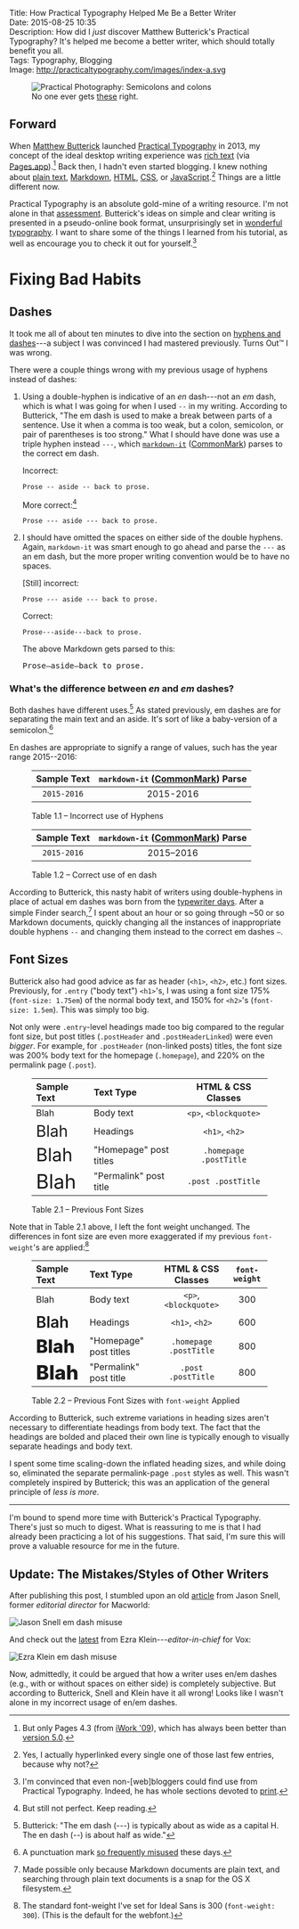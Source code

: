 Title: How Practical Typography Helped Me Be a Better Writer  
Date: 2015-08-25 10:35  
Description: How did I *just* discover Matthew Butterick's Practical Typography? It's helped me become a better writer, which should totally benefit you all.  
Tags: Typography, Blogging  
Image: http://practicaltypography.com/images/index-a.svg  

<figure>
	<img src="http://d.pr/i/17dhF+" alt="Practical Photography: Semicolons and colons" title="Practical Photography: Semicolons and colons">
	<figcaption>No one ever gets <a href="http://practicaltypography.com/semicolons-and-colons.html">these</a> right.</figcaption>
</figure>

## Forward

When [Matthew Butterick][wikipedia] launched [Practical Typography][practicaltypography] in 2013, my concept of the ideal desktop writing experience was [rich text][wikipedia 2] (via [Pages.app][wikipedia 3]).[^pages] Back then, I hadn't even started blogging. I knew nothing about [plain text][wikipedia 4], [Markdown][wikipedia 5], [HTML][wikipedia 6], [CSS][wikipedia 7], or [JavaScript][wikipedia 8].[^yes] Things are a little different now. 

Practical Typography is an absolute gold-mine of a writing resource. I'm not alone in that [assessment][macsparky]. Butterick's ideas on simple and clear writing is presented in a pseudo-online book format, unsurprisingly set in [wonderful typography][practicaltypography 2]. I want to share some of the things I learned from his tutorial, as well as encourage you to check it out for yourself.[^im]

# Fixing Bad Habits

## Dashes

It took me all of about ten minutes to dive into the section on [hyphens and dashes][practicaltypography 3]---a subject I was convinced I had mastered previously. Turns Out&trade; I was wrong.

There were a couple things wrong with my previous usage of hyphens instead of dashes:

1. Using a double-hyphen is indicative of an *en* dash---not an *em* dash, which is what I was going for when I used ` -- ` in my writing. According to Butterick, "The em dash is used to make a break be­tween parts of a sen­tence. Use it when a comma is too weak, but a colon, semi­colon, or pair of paren­the­ses is too strong." What I should have done was use a triple hyphen instead `---`, which [`markdown-it`][npmjs] ([CommonMark][cm]) parses to the correct em dash.

	Incorrect:
	
	```
	Prose -- aside -- back to prose.
	```
	
	More correct:[^but]
	
	```
	Prose --- aside --- back to prose.
	```
	
	
2. I should have omitted the spaces on either side of the double hyphens. Again, `markdown-it` was smart enough to go ahead and parse the `---` as an em dash, but the more proper writing convention would be to have no spaces.

	[Still] incorrect:
	
	```
	Prose --- aside --- back to prose.
	```
	
	Correct:
	
	```
	Prose---aside---back to prose.
	```
	
	The above Markdown gets parsed to this:
	<!-- I could have used `<mark>` here, but I was too lazy -->
	<pre>Prose&mdash;aside&mdash;back to prose.</pre>

### What's the difference between *en* and *em* dashes?

Both dashes have different uses.[^int] As stated previously, em dashes are for separating the main text and an aside. It's sort of like a baby-version of a semicolon.[^sc] 

En dashes are appropriate to signify a range of values, such has the year range 2015--2016:

<div class="table" id="endashes">
<figure>

| Sample Text | `markdown-it` ([CommonMark][cm]) Parse |    
| :---------: | :------------------------------------: |   
| `2015-2016` |                2015-2016               |
	
<figcaption>Table 1.1 &ndash; Incorrect use of Hyphens</figcaption>
</figure>

<figure>

| Sample Text | `markdown-it` ([CommonMark][cm]) Parse |  
| :---------: | :------------------------------------: |  
| `2015-2016` |             2015&ndash;2016            |

<figcaption>Table 1.2 &ndash; Correct use of en dash</figcaption>
</figure>
</div>

According to Butterick, this nasty habit of writers using double-hyphens in place of actual em dashes was born from the [typewriter days][practicaltypography 4]. After a simple Finder search,[^ma] I spent about an hour or so going through ~50 or so Markdown documents, quickly changing all the instances of inappropriate double hyphens ` -- ` and  changing them instead to the correct em dashes <span><code>&mdash;</code></span>.

## Font Sizes

Butterick also had good advice as far as header (`<h1>`, `<h2>`, etc.) font sizes. Previously, for `.entry` ("body text") `<h1>`'s, I was using a font size 175% (`font-size: 1.75em`) of the normal body text, and 150% for `<h2>`'s (`font-size: 1.5em`). This was simply too big. 

Not only were `.entry`-level headings made too big compared to the regular font size, but post titles (`.postHeader` and `.postHeaderLinked`) were even *bigger*. For example, for `.postHeader` (non-linked posts) titles, the font size was 200% body text for the homepage (`.homepage`), and 220% on the permalink page (`.post`). 

<div class="table" id="previousfontsizes">
<figure>

| Sample Text                                | Text Type              |   HTML & CSS Classes   |  
| :----------------------------------------- | :--------------------- | :--------------------: |  
| Blah                                       | Body text              |  `<p>`, `<blockquote>` |  
| <span style="font-size:1.75em">Blah</span> | Headings               |     `<h1>`, `<h2>`     |  
| <span style="font-size:2em">Blah</span>    | "Homepage" post titles | `.homepage .postTitle` |  
| <span style="font-size:2.2em">Blah</span>  | "Permalink" post title |   `.post .postTitle`   |

<figcaption>Table 2.1 &ndash; Previous Font Sizes</figcaption>
</figure>
</div>

Note that in Table 2.1 above, I left the font weight unchanged. The differences in font size are even more exaggerated if my previous `font-weight`'s are applied:[^std]

<div class="table" id="previousfontweightapplied">
<figure>

| Sample Text                                                | Text Type              |   HTML & CSS Classes   | `font-weight` | 
| :--------------------------------------------------------- | :--------------------- | :--------------------: | :-----------: |  
| Blah                                                       | Body text              |  `<p>`, `<blockquote>` |      300      |  
| <span style="font-size:1.75em;font-weight:600">Blah</span> | Headings               |     `<h1>`, `<h2>`     |      600      |  
| <span style="font-size:2em;font-weight:800">Blah</span>    | "Homepage" post titles | `.homepage .postTitle` |      800      |  
| <span style="font-size:2.2em;font-weight:800">Blah</span>  | "Permalink" post title |   `.post .postTitle`   |      800      |  

<figcaption>Table 2.2 &ndash; Previous Font Sizes with <code>font-weight</code> Applied</figcaption>
</figure>
</div>

According to Butterick, such extreme variations in heading sizes aren't necessary to differentiate headings from body text. The fact that the headings are bolded and placed their own line is typically enough to visually separate headings and body text. 

I spent some time scaling-down the inflated heading sizes, and while doing so, eliminated the separate permalink-page `.post` styles as well. This wasn't completely inspired by Butterick; this was an application of the general principle of *less is more*.

***

I'm bound to spend more time with Butterick's Practical Typography. There's just so much to digest. What is reassuring to me is that I had already been practicing a lot of his suggestions. That said, I'm sure this will prove a valuable resource for me in the future.

<aside>
<div class="update">

## Update: The Mistakes/Styles of Other Writers

After publishing this post, I stumbled upon an old [article][macworld 2] from Jason Snell, former *editorial director* for Macworld:

![Jason Snell em dash misuse][d]

And check out the [latest][vox] from Ezra Klein---*editor-in-chief* for Vox:

![Ezra Klein em dash misuse][d 2]

Now, admittedly, it could be argued that how a writer uses en/em dashes (e.g., with or without spaces on either side) is completely subjective. But according to Butterick, Snell and Klein have it all wrong! Looks like I wasn't alone in my incorrect usage of en/em dashes.

</div>
</aside>

[^but]: But still not perfect. Keep reading.
[^int]: Butterick: "The em dash (---) is typ­i­cally about as wide as a cap­i­tal H. The en dash (--) is about half as wide."
[^im]: I'm convinced that even non-[web]bloggers could find use from Practical Typography. Indeed, he has whole sections devoted to [print][practicaltypography 5].
[^ma]: Made possible only because Markdown documents are plain text, and searching through plain text documents is a snap for the OS X filesystem.
[^pages]: But only Pages 4.3 (from [iWork '09][wikipedia 9]), which has always been better than [version 5.0][macworld].
[^sc]: A punctuation mark [so frequently misused][practicaltypography 6] these days.
[^std]: The standard font-weight I've set for Ideal Sans is 300 (`font-weight: 300`). (This is the default for the webfont.)
[^yes]: Yes, I actually hyperlinked every single one of those last few entries, because why not?

[cm]: http://commonmark.org "'Standard Markdown' Project"
[d]: http://d.pr/i/7mEj+ "Jason Snell em dash misuse"
[d 2]: http://d.pr/i/12BRl+ "Ezra Klein em dash misuse"
[macsparky]: http://macsparky.com/blog/practicaltypography "David Sparks on 'Practical Typography'"
[macworld]: http://www.macworld.com/article/2059208/pages-5-0-for-mac-review-apple-writes-a-new-chapter-for-its-word-processing-app.html "Macworld on Pages 5.0"
[macworld 2]: http://www.macworld.com/article/1026829/powermacg5nextgeneration.html "Jason Snell's Macworld piece"
[npmjs]: https://www.npmjs.com/package/markdown-it "The markdown processor that runs on TheOverAnalyzed"
[practicaltypography]: http://practicaltypography.com "'Practical Typography,' by Matthew Butterick"
[practicaltypography 2]: http://practicaltypography.com/equity.html "Practical Typography: Equity"
[practicaltypography 3]: http://practicaltypography.com/hyphens-and-dashes.html "Practical Typography: Hyphens and Dashes"
[practicaltypography 4]: http://practicaltypography.com/typewriter-habits.html "Practical Typography: Typewriter Habits"
[practicaltypography 5]: http://practicaltypography.com/research-papers.html "Practical Typography: Research Papers"
[practicaltypography 6]: http://practicaltypography.com/semicolons-and-colons.html "Practical Typography: Semicolons and colons"
[vox]: http://www.vox.com/2015/8/25/9205801/hillary-clinton-joe-biden "Ezra Klein's piece on Vox"
[wikipedia]: https://en.wikipedia.org/wiki/Matthew_Butterick "Wikipedia: Matthew Butterick"
[wikipedia 2]: https://en.wikipedia.org/wiki/Formatted_text "Wikipedia: Formatted text"
[wikipedia 3]: https://en.wikipedia.org/wiki/Pages_(word_processor) "Wikipedia: Pages"
[wikipedia 4]: https://en.wikipedia.org/wiki/Plain_text "Wikipedia: Plain text"
[wikipedia 5]: https://en.wikipedia.org/wiki/Markdown "Wikipedia: Markdown"
[wikipedia 6]: https://en.wikipedia.org/wiki/HTML "Wikipedia: HTML"
[wikipedia 7]: https://en.wikipedia.org/wiki/Cascading_Style_Sheets "Wikipedia: CSS"
[wikipedia 8]: https://en.wikipedia.org/wiki/JavaScript "Wikipedia: JavaScript"
[wikipedia 9]: https://en.wikipedia.org/wiki/IWork#Versions "Wikipedia: iWork Versions"